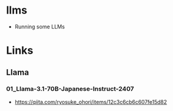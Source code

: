 # llms

- Running some LLMs

# Links

## Llama

### 01_Llama-3.1-70B-Japanese-Instruct-2407

- https://qiita.com/ryosuke_ohori/items/12c3c6cb6c607fe15d82

